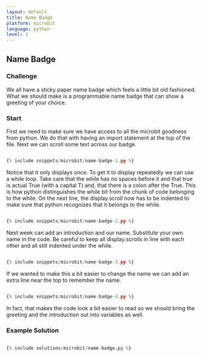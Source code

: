 ```yaml
---
layout: default
title: Name Badge
platform: microbit
language: python
level: 1
---
```

## Name Badge

### Challenge

We all have a sticky paper name badge which feels a little bit old fashioned. What we should make is a programmable 
name badge that can show a greeting of your choice.

### Start

First we need to make sure we have access to all the microbit goodness from python. We do that with having an import statement 
at the top of the file. Next we can scroll some text across our badge.

~~~python

{% include snippets/microbit/name-badge-1.py %}

~~~

Notice that it only displays once. To get it to display repeatedly we can use a while loop. Take care that the while has no spaces before it and that true is actual True (with a capital T) and, that there is a colon after the True. This is how python distinguishes the while bit from the chunk of code belonging to the while. On the next line, the display.scroll now has to be indented to make sure that python recognizes that it belongs to the while. 

~~~python

{% include snippets/microbit/name-badge-2.py %}

~~~

Next week can add an introduction and our name. Substitute your own name in the code. Be careful to keep all display.scrolls in line with each other and all still indented under the while.

~~~python

{% include snippets/microbit/name-badge-3.py %}

~~~

If we wanted to make this a bit easier to change the name we can add an extra line near the top to remember the name.

~~~python

{% include snippets/microbit/name-badge-4.py %}

~~~

In fact, that makes the code look a bit easier to read so we should bring the greeting and the introduction out into variables as well.


### Example Solution

~~~python

{% include solutions/microbit/name-badge.py %} 

~~~

